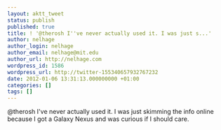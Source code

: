 ```yaml
---
layout: aktt_tweet
status: publish
published: true
title: ! '@therosh I''ve never actually used it. I was just s...'
author: nelhage
author_login: nelhage
author_email: nelhage@mit.edu
author_url: http://nelhage.com
wordpress_id: 1586
wordpress_url: http://twitter-155340657932767232
date: 2012-01-06 13:31:13.000000000 +01:00
categories: []
tags: []
---
```

@therosh I've never actually used it. I was just skimming the info online because I got a Galaxy Nexus and was curious if I should care.
